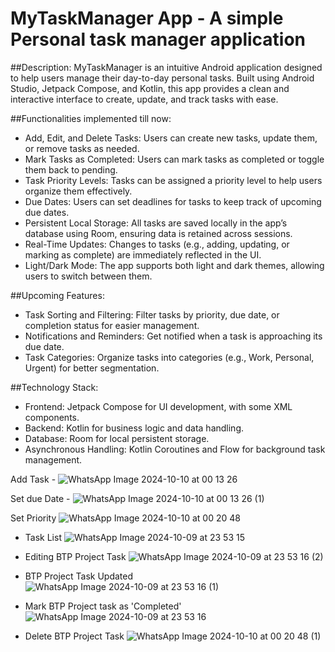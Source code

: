 # MyTaskManager App - A simple Personal task manager application

##Description: MyTaskManager is an intuitive Android application designed to help users manage their day-to-day personal tasks. Built using Android Studio, Jetpack Compose, and Kotlin, this app provides a clean and interactive interface to create, update, and track tasks with ease.

##Functionalities implemented till now:
- Add, Edit, and Delete Tasks: Users can create new tasks, update them, or remove tasks as needed.
- Mark Tasks as Completed: Users can mark tasks as completed or toggle them back to pending.
- Task Priority Levels: Tasks can be assigned a priority level to help users organize them effectively.
- Due Dates: Users can set deadlines for tasks to keep track of upcoming due dates.
- Persistent Local Storage: All tasks are saved locally in the app’s database using Room, ensuring data is retained across sessions.
- Real-Time Updates: Changes to tasks (e.g., adding, updating, or marking as complete) are immediately reflected in the UI.
- Light/Dark Mode: The app supports both light and dark themes, allowing users to switch between them.

##Upcoming Features:
- Task Sorting and Filtering: Filter tasks by priority, due date, or completion status for easier management.
- Notifications and Reminders: Get notified when a task is approaching its due date.
- Task Categories: Organize tasks into categories (e.g., Work, Personal, Urgent) for better segmentation.

##Technology Stack:
- Frontend: Jetpack Compose for UI development, with some XML components.
- Backend: Kotlin for business logic and data handling.
- Database: Room for local persistent storage.
- Asynchronous Handling: Kotlin Coroutines and Flow for background task management.

Add Task - ![WhatsApp Image 2024-10-10 at 00 13 26](https://github.com/user-attachments/assets/d919abf0-a6de-4b6f-9d08-20d5aebef6a5)

Set due Date - ![WhatsApp Image 2024-10-10 at 00 13 26 (1)](https://github.com/user-attachments/assets/a700d787-33a2-4829-9b8c-241774c32770)

Set Priority
![WhatsApp Image 2024-10-10 at 00 20 48](https://github.com/user-attachments/assets/01fedb2c-0f0d-4832-9940-7a6c6eac610d)

- Task List
![WhatsApp Image 2024-10-09 at 23 53 15](https://github.com/user-attachments/assets/fb3d3253-96d0-4967-9ae3-3d2f3c2d434a)

- Editing BTP Project Task
![WhatsApp Image 2024-10-09 at 23 53 16 (2)](https://github.com/user-attachments/assets/dfa81ece-dc42-47da-86ca-938e2ea70527)

- BTP Project Task Updated
![WhatsApp Image 2024-10-09 at 23 53 16 (1)](https://github.com/user-attachments/assets/d9c31a4d-9ed4-4f23-b731-18a25a462d93)

- Mark BTP Project task as 'Completed'
![WhatsApp Image 2024-10-09 at 23 53 16](https://github.com/user-attachments/assets/223f0e67-3fd3-46da-a4cd-1509da1de111)

- Delete BTP Project Task
![WhatsApp Image 2024-10-10 at 00 20 48 (1)](https://github.com/user-attachments/assets/761ea14b-6301-4100-b805-2f9719c9bf5f)






